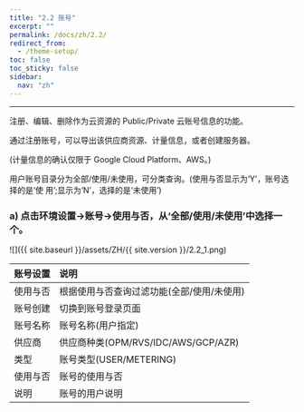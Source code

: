 ```yaml
---
title: "2.2 账号"
excerpt: ""
permalink: /docs/zh/2.2/
redirect_from:
  - /theme-setup/
toc: false
toc_sticky: false
sidebar:
  nav: "zh"
---
```


---
注册、编辑、删除作为云资源的 Public/Private 云账号信息的功能。

通过注册账号，可以导出该供应商资源、计量信息，或者创建服务器。

\(计量信息的确认仅限于 Google Cloud Platform、AWS。\)

用户账号目录分为全部/使用/未使用，可分类查询。(使用与否显示为‘Y’，账号选择的是‘使 用’;显示为‘N’，选择的是‘未使用’)

### a\) 点击环境设置→账号→使用与否，从‘全部/使用/未使用’中选择一个。
![]({{ site.baseurl }}/assets/ZH/{{ site.version }}/2.2_1.png)

| **账号设置** | **说明** |
| :--- | :--- |
| 使用与否 | 根据使用与否查询过滤功能(全部/使用/未使用) |
| 账号创建 | 切换到账号登录页面 |
| 账号名称 | 账号名称(用户指定) |
| 供应商 | 供应商种类(OPM/RVS/IDC/AWS/GCP/AZR) |
| 类型 | 账号类型(USER/METERING) |
| 使用与否 | 账号的使用与否 |
| 说明 | 账号的用户说明 |
